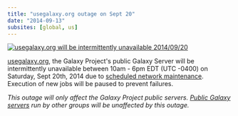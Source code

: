 ```yaml
---
title: "usegalaxy.org outage on Sept 20"
date: "2014-09-13"
subsites: [global, us]
---
```

<div class='right'><a href='http://usegalaxy.org'><img src="/images/logos/UseGalaxyOrgLogoShadow200.png" alt="usegalaxy.org will be intermittently unavailable 2014/09/20"  /></a></div>

[usegalaxy.org](http://usegalaxy.org/), the Galaxy Project's public Galaxy Server will be intermittently unavailable between 10am - 6pm EDT (UTC -0400) on Saturday, Sept 20th, 2014 due to [scheduled network maintenance](https://portal.tacc.utexas.edu/user-news/-/news/101651). Execution of new jobs will be paused to prevent failures.

*This outage will only affect the Galaxy Project public servers.  [Public Galaxy servers](/use/) run by other groups will be unaffected by this outage.*
